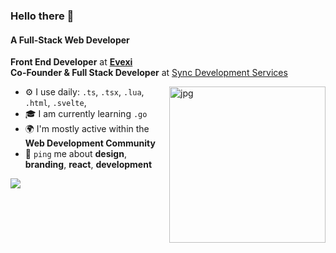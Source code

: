 ### Hello there 👋

#### A Full-Stack Web Developer 

**Front End Developer** at **[Evexi](https://www.evexi.technology/)**<br>
**Co-Founder & Full Stack Developer** at [Sync Development Services](https://discord.gg/syncteam)<br>


<img align="right" alt="jpg" width="250px" src="[https://cdn.jsdelivr.net/gh/Jackyu-1999/CDN-Static@main/offer.jpg](https://github-readme-stats.vercel.app/api/top-langs/?username=itzcodex24&theme=dark&hide_border=false&include_all_commits=false&count_private=false&layout=compact)" />

- ⚙️ I use daily: `.ts`, `.tsx`, `.lua`, `.html`, `.svelte`,
- 🎓 I am currently learning `.go` 
- 🌍 I'm mostly active within the **Web Development Community**
- 💬 `ping` me about **design**, **branding**, **react**, **development**

[![](https://visitcount.itsvg.in/api?id=Codex&label=Profile%20Views&color=6&icon=6&pretty=true)](https://visitcount.itsvg.in)
